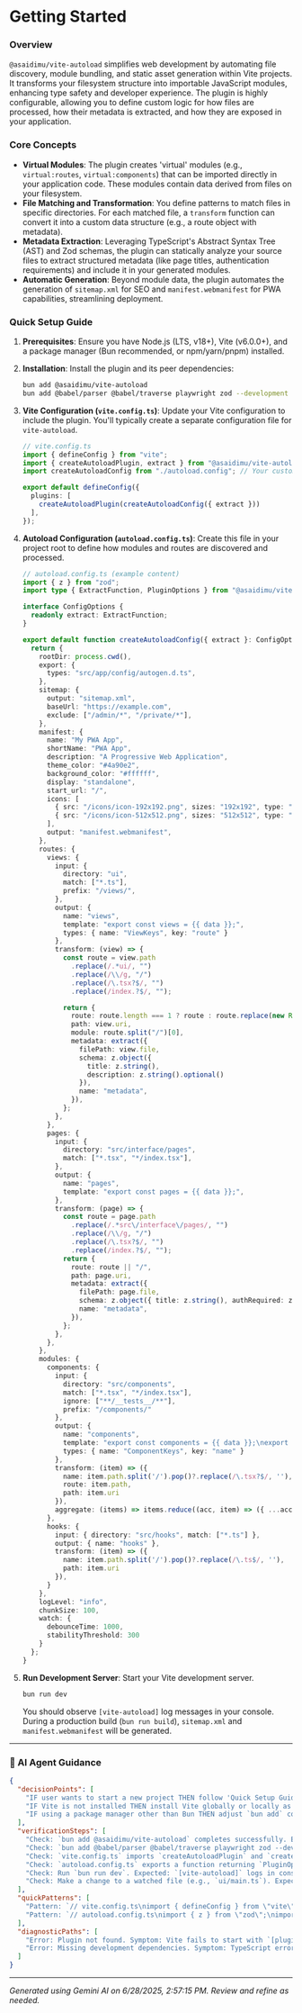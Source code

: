 # Getting Started

### Overview
`@asaidimu/vite-autoload` simplifies web development by automating file discovery, module bundling, and static asset generation within Vite projects. It transforms your filesystem structure into importable JavaScript modules, enhancing type safety and developer experience. The plugin is highly configurable, allowing you to define custom logic for how files are processed, how their metadata is extracted, and how they are exposed in your application.

### Core Concepts
*   **Virtual Modules**: The plugin creates 'virtual' modules (e.g., `virtual:routes`, `virtual:components`) that can be imported directly in your application code. These modules contain data derived from files on your filesystem.
*   **File Matching and Transformation**: You define patterns to match files in specific directories. For each matched file, a `transform` function can convert it into a custom data structure (e.g., a route object with metadata).
*   **Metadata Extraction**: Leveraging TypeScript's Abstract Syntax Tree (AST) and Zod schemas, the plugin can statically analyze your source files to extract structured metadata (like page titles, authentication requirements) and include it in your generated modules.
*   **Automatic Generation**: Beyond module data, the plugin automates the generation of `sitemap.xml` for SEO and `manifest.webmanifest` for PWA capabilities, streamlining deployment.

### Quick Setup Guide

1.  **Prerequisites**: Ensure you have Node.js (LTS, v18+), Vite (v6.0.0+), and a package manager (Bun recommended, or npm/yarn/pnpm) installed.

2.  **Installation**: Install the plugin and its peer dependencies:

    ```bash
    bun add @asaidimu/vite-autoload
    bun add @babel/parser @babel/traverse playwright zod --development
    ```

3.  **Vite Configuration (`vite.config.ts`)**: Update your Vite configuration to include the plugin. You'll typically create a separate configuration file for `vite-autoload`.

    ```typescript
    // vite.config.ts
    import { defineConfig } from "vite";
    import { createAutoloadPlugin, extract } from "@asaidimu/vite-autoload";
    import createAutoloadConfig from "./autoload.config"; // Your custom autoload config file

    export default defineConfig({
      plugins: [
        createAutoloadPlugin(createAutoloadConfig({ extract }))
      ],
    });
    ```

4.  **Autoload Configuration (`autoload.config.ts`)**: Create this file in your project root to define how modules and routes are discovered and processed.

    ```typescript
    // autoload.config.ts (example content)
    import { z } from "zod";
    import type { ExtractFunction, PluginOptions } from "@asaidimu/vite-autoload";

    interface ConfigOptions {
      readonly extract: ExtractFunction;
    }

    export default function createAutoloadConfig({ extract }: ConfigOptions): PluginOptions {
      return {
        rootDir: process.cwd(),
        export: {
          types: "src/app/config/autogen.d.ts",
        },
        sitemap: {
          output: "sitemap.xml",
          baseUrl: "https://example.com",
          exclude: ["/admin/*", "/private/*"],
        },
        manifest: {
          name: "My PWA App",
          shortName: "PWA App",
          description: "A Progressive Web Application",
          theme_color: "#4a90e2",
          background_color: "#ffffff",
          display: "standalone",
          start_url: "/",
          icons: [
            { src: "/icons/icon-192x192.png", sizes: "192x192", type: "image/png" },
            { src: "/icons/icon-512x512.png", sizes: "512x512", type: "image/png" },
          ],
          output: "manifest.webmanifest",
        },
        routes: {
          views: {
            input: {
              directory: "ui",
              match: ["*.ts"],
              prefix: "/views/",
            },
            output: {
              name: "views",
              template: "export const views = {{ data }};",
              types: { name: "ViewKeys", key: "route" }
            },
            transform: (view) => {
              const route = view.path
                .replace(/.*ui/, "")
                .replace(/\\/g, "/")
                .replace(/\.tsx?$/, "")
                .replace(/index.?$/, "");

              return {
                route: route.length === 1 ? route : route.replace(new RegExp("/$"), ""),
                path: view.uri,
                module: route.split("/")[0],
                metadata: extract({
                  filePath: view.file,
                  schema: z.object({ 
                    title: z.string(), 
                    description: z.string().optional() 
                  }),
                  name: "metadata",
                }),
              };
            },
          },
          pages: {
            input: {
              directory: "src/interface/pages",
              match: ["*.tsx", "*/index.tsx"],
            },
            output: {
              name: "pages",
              template: "export const pages = {{ data }};",
            },
            transform: (page) => {
              const route = page.path
                .replace(/.*src\/interface\/pages/, "")
                .replace(/\\/g, "/")
                .replace(/\.tsx?$/, "")
                .replace(/index.?$/, "");
              return {
                route: route || "/",
                path: page.uri,
                metadata: extract({
                  filePath: page.file,
                  schema: z.object({ title: z.string(), authRequired: z.boolean().optional() }),
                  name: "metadata",
                }),
              };
            },
          },
        },
        modules: {
          components: {
            input: {
              directory: "src/components",
              match: ["*.tsx", "*/index.tsx"],
              ignore: ["**/__tests__/**"],
              prefix: "/components/"
            },
            output: {
              name: "components",
              template: "export const components = {{ data }};\nexport default components;",
              types: { name: "ComponentKeys", key: "name" }
            },
            transform: (item) => ({
              name: item.path.split('/').pop()?.replace(/\.tsx?$/, ''),
              route: item.path,
              path: item.uri
            }),
            aggregate: (items) => items.reduce((acc, item) => ({ ...acc, [item.name!]: item.path }), {})
          },
          hooks: {
            input: { directory: "src/hooks", match: ["*.ts"] },
            output: { name: "hooks" },
            transform: (item) => ({
              name: item.path.split('/').pop()?.replace(/\.ts$/, ''),
              path: item.uri
            }),
          }
        },
        logLevel: "info",
        chunkSize: 100,
        watch: {
          debounceTime: 1000,
          stabilityThreshold: 300
        }
      };
    }
    ```

5.  **Run Development Server**: Start your Vite development server.

    ```bash
    bun run dev
    ```
    You should observe `[vite-autoload]` log messages in your console. During a production build (`bun run build`), `sitemap.xml` and `manifest.webmanifest` will be generated.

---
### 🤖 AI Agent Guidance

```json
{
  "decisionPoints": [
    "IF user wants to start a new project THEN follow 'Quick Setup Guide' ELSE refer to 'Installation Steps' for existing projects.",
    "IF Vite is not installed THEN install Vite globally or locally as per Vite documentation.",
    "IF using a package manager other than Bun THEN adjust `bun add` commands to `npm install` or `yarn add`."
  ],
  "verificationSteps": [
    "Check: `bun add @asaidimu/vite-autoload` completes successfully. Expected: No errors, package listed in `package.json`.",
    "Check: `bun add @babel/parser @babel/traverse playwright zod --development` completes successfully. Expected: Development dependencies listed in `package.json`.",
    "Check: `vite.config.ts` imports `createAutoloadPlugin` and `createAutoloadConfig`. Expected: No import errors.",
    "Check: `autoload.config.ts` exports a function returning `PluginOptions`. Expected: Valid TypeScript syntax, no type errors.",
    "Check: Run `bun run dev`. Expected: `[vite-autoload]` logs in console (`File watcher started`, `Initialized X routes`).",
    "Check: Make a change to a watched file (e.g., `ui/main.ts`). Expected: HMR update in browser and `[vite-autoload]` debug logs for file changes."
  ],
  "quickPatterns": [
    "Pattern: `// vite.config.ts\nimport { defineConfig } from \"vite\";\nimport { createAutoloadPlugin, extract } from \"@asaidimu/vite-autoload\";\nimport createAutoloadConfig from \"./autoload.config\";\n\nexport default defineConfig({\n  plugins: [\n    createAutoloadPlugin(createAutoloadConfig({ extract }))\n  ],\n});`",
    "Pattern: `// autoload.config.ts\nimport { z } from \"zod\";\nimport type { ExtractFunction, PluginOptions } from \"@asaidimu/vite-autoload\";\n\nexport default function createAutoloadConfig({ extract }: ConfigOptions): PluginOptions {\n  return { /* ... your plugin options ... */ };\n}`"
  ],
  "diagnosticPaths": [
    "Error: Plugin not found. Symptom: Vite fails to start with `[plugin:vite-plugin-autoload] Failed to resolve plugin`. Check: Ensure `@asaidimu/vite-autoload` is installed and correctly imported in `vite.config.ts`. Fix: Verify `package.json` and `node_modules`, correct import paths.",
    "Error: Missing development dependencies. Symptom: TypeScript errors related to `@babel/parser`, `zod`. Check: Run `bun add @babel/parser @babel/traverse playwright zod --development`. Fix: Install required peer dependencies."
  ]
}
```

---
*Generated using Gemini AI on 6/28/2025, 2:57:15 PM. Review and refine as needed.*
